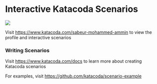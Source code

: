 # Interactive Katacoda Scenarios

[![](http://shields.katacoda.com/katacoda/sabeur-mohammed-ammin/count.svg)](https://www.katacoda.com/sabeur-mohammed-ammin "Get your profile on Katacoda.com")

Visit https://www.katacoda.com/sabeur-mohammed-ammin to view the profile and interactive scenarios

### Writing Scenarios
Visit https://www.katacoda.com/docs to learn more about creating Katacoda scenarios

For examples, visit https://github.com/katacoda/scenario-example
